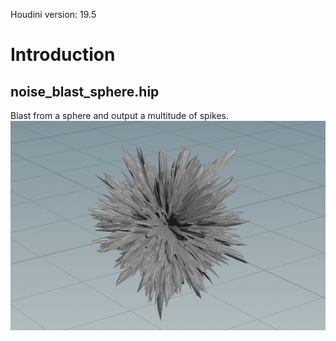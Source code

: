 Houdini version: 19.5

# Introduction

## noise_blast_sphere.hip

Blast from a sphere and output a multitude of spikes.  
![screenshoots01](./screenshots/noise_blast_sphere.gif)